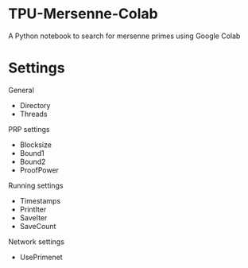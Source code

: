 # TPU-Mersenne-Colab

A Python notebook to search for mersenne primes using Google Colab


# Settings

General
 - Directory
 - Threads

PRP settings
 - Blocksize
 - Bound1
 - Bound2
 - ProofPower

Running settings
 - Timestamps
 - PrintIter
 - SaveIter
 - SaveCount
 
Network settings
 - UsePrimenet